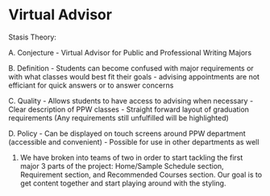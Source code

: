 # Virtual Advisor

Stasis Theory:

A. Conjecture - Virtual Advisor for Public and Professional Writing Majors 

B. Definition - Students can become confused with major requirements or with what classes would best fit their goals - advising appointments are not efficiant for quick answers or to answer concerns

C. Quality - Allows students to have access to advising when necessary - Clear description of PPW classes - Straight forward layout of graduation requirements (Any requirements still unfulfilled will be highlighted)

D. Policy - Can be displayed on touch screens around PPW department (accessible and convenient) - Possible for use in other departments as well

1. We have broken into teams of two in order to start tackling the 
first major 3 parts of the project: Home/Sample Schedule section, Requirement section, and 
Recommended Courses section. Our goal is to get content together and start playing around with the
styling.